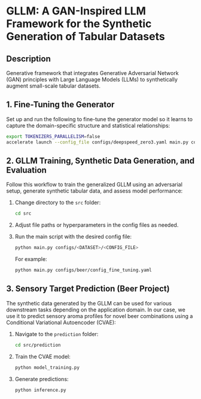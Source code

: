 # GLLM: A GAN-Inspired LLM Framework for the Synthetic Generation of Tabular Datasets

## Description
Generative framework that integrates Generative Adversarial Network (GAN) principles with Large Language Models (LLMs) to synthetically augment small-scale tabular datasets.

## 1. Fine-Tuning the Generator

Set up and run the following to fine-tune the generator model so it learns to capture the domain-specific structure and statistical relationships:

```bash
export TOKENIZERS_PARALLELISM=false
accelerate launch --config_file configs/deepspeed_zero3.yaml main.py configs/<DATASET>/config_fine_tuning.yaml
```

## 2. GLLM Training, Synthetic Data Generation, and Evaluation

Follow this workflow to train the generalized GLLM using an adversarial setup, generate synthetic tabular data, and assess model performance:

1. Change directory to the `src` folder:

   ```bash
   cd src
   ```
2. Adjust file paths or hyperparameters in the config files as needed.
3. Run the main script with the desired config file:

   ```bash
   python main.py configs/<DATASET>/<CONFIG_FILE>
   ```

   For example:

   ```bash
   python main.py configs/beer/config_fine_tuning.yaml
   ```

## 3. Sensory Target Prediction (Beer Project)

The synthetic data generated by the GLLM can be used for various downstream tasks depending on the application domain. In our case, we use it to predict sensory aroma profiles for novel beer combinations using a Conditional Variational Autoencoder (CVAE):

1. Navigate to the `prediction` folder:

   ```bash
   cd src/prediction
   ```

2. Train the CVAE model:

   ```bash
   python model_training.py
   ```
3. Generate predictions:

   ```bash
   python inference.py
   ```
